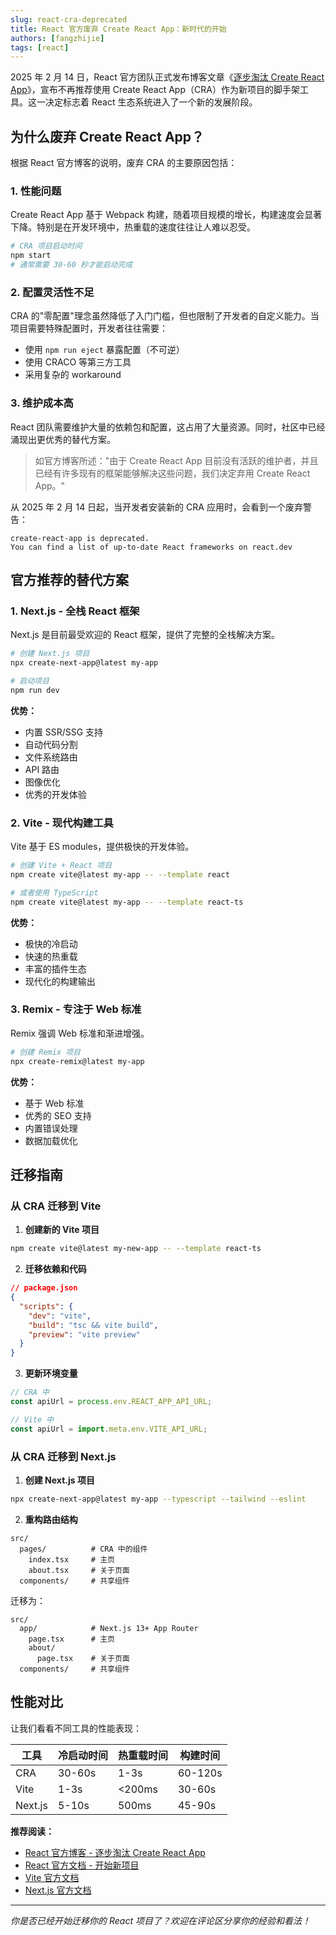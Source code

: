 ```yaml
---
slug: react-cra-deprecated
title: React 官方废弃 Create React App：新时代的开始
authors: [fangzhijie]
tags: [react]
---
```


2025 年 2 月 14 日，React 官方团队正式发布博客文章《[逐步淘汰 Create React App](https://zh-hans.react.dev/blog/2025/02/14/sunsetting-create-react-app)》，宣布不再推荐使用 Create React App（CRA）作为新项目的脚手架工具。这一决定标志着 React 生态系统进入了一个新的发展阶段。

<!-- truncate -->

## 为什么废弃 Create React App？

根据 React 官方博客的说明，废弃 CRA 的主要原因包括：

### 1. 性能问题

Create React App 基于 Webpack 构建，随着项目规模的增长，构建速度会显著下降。特别是在开发环境中，热重载的速度往往让人难以忍受。

```bash
# CRA 项目启动时间
npm start
# 通常需要 30-60 秒才能启动完成
```

### 2. 配置灵活性不足

CRA 的"零配置"理念虽然降低了入门门槛，但也限制了开发者的自定义能力。当项目需要特殊配置时，开发者往往需要：

- 使用 `npm run eject` 暴露配置（不可逆）
- 使用 CRACO 等第三方工具
- 采用复杂的 workaround

### 3. 维护成本高

React 团队需要维护大量的依赖包和配置，这占用了大量资源。同时，社区中已经涌现出更优秀的替代方案。

> 如官方博客所述："由于 Create React App 目前没有活跃的维护者，并且已经有许多现有的框架能够解决这些问题，我们决定弃用 Create React App。"

从 2025 年 2 月 14 日起，当开发者安装新的 CRA 应用时，会看到一个废弃警告：

```
create-react-app is deprecated.
You can find a list of up-to-date React frameworks on react.dev
```

## 官方推荐的替代方案

### 1. Next.js - 全栈 React 框架

Next.js 是目前最受欢迎的 React 框架，提供了完整的全栈解决方案。

```bash
# 创建 Next.js 项目
npx create-next-app@latest my-app

# 启动项目
npm run dev
```

**优势：**

- 内置 SSR/SSG 支持
- 自动代码分割
- 文件系统路由
- API 路由
- 图像优化
- 优秀的开发体验

### 2. Vite - 现代构建工具

Vite 基于 ES modules，提供极快的开发体验。

```bash
# 创建 Vite + React 项目
npm create vite@latest my-app -- --template react

# 或者使用 TypeScript
npm create vite@latest my-app -- --template react-ts
```

**优势：**

- 极快的冷启动
- 快速的热重载
- 丰富的插件生态
- 现代化的构建输出

### 3. Remix - 专注于 Web 标准

Remix 强调 Web 标准和渐进增强。

```bash
# 创建 Remix 项目
npx create-remix@latest my-app
```

**优势：**

- 基于 Web 标准
- 优秀的 SEO 支持
- 内置错误处理
- 数据加载优化

## 迁移指南

### 从 CRA 迁移到 Vite

1. **创建新的 Vite 项目**

```bash
npm create vite@latest my-new-app -- --template react-ts
```

2. **迁移依赖和代码**

```json
// package.json
{
  "scripts": {
    "dev": "vite",
    "build": "tsc && vite build",
    "preview": "vite preview"
  }
}
```

3. **更新环境变量**

```javascript
// CRA 中
const apiUrl = process.env.REACT_APP_API_URL;

// Vite 中
const apiUrl = import.meta.env.VITE_API_URL;
```

### 从 CRA 迁移到 Next.js

1. **创建 Next.js 项目**

```bash
npx create-next-app@latest my-app --typescript --tailwind --eslint
```

2. **重构路由结构**

```
src/
  pages/          # CRA 中的组件
    index.tsx     # 主页
    about.tsx     # 关于页面
  components/     # 共享组件
```

迁移为：

```
src/
  app/            # Next.js 13+ App Router
    page.tsx      # 主页
    about/
      page.tsx    # 关于页面
  components/     # 共享组件
```

## 性能对比

让我们看看不同工具的性能表现：

| 工具    | 冷启动时间 | 热重载时间 | 构建时间 |
| ------- | ---------- | ---------- | -------- |
| CRA     | 30-60s     | 1-3s       | 60-120s  |
| Vite    | 1-3s       | &lt;200ms  | 30-60s   |
| Next.js | 5-10s      | 500ms      | 45-90s   |

**推荐阅读：**

- [React 官方博客 - 逐步淘汰 Create React App](https://zh-hans.react.dev/blog/2025/02/14/sunsetting-create-react-app)
- [React 官方文档 - 开始新项目](https://react.dev/learn/start-a-new-react-project)
- [Vite 官方文档](https://vitejs.dev/)
- [Next.js 官方文档](https://nextjs.org/)

---

_你是否已经开始迁移你的 React 项目了？欢迎在评论区分享你的经验和看法！_

